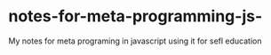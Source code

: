 # notes-for-meta-programming-js-
My notes for meta programing in javascript using it for sefl education
